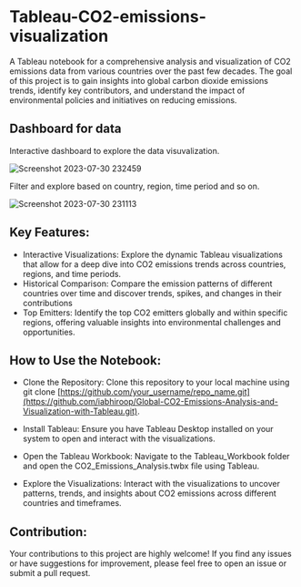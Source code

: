 # Tableau-CO2-emissions-visualization

A Tableau notebook for a comprehensive analysis and visualization of CO2 emissions data from various countries over the past few decades. 
The goal of this project is to gain insights into global carbon dioxide emissions trends, identify key contributors, and understand the impact of environmental policies and initiatives on reducing emissions.
## Dashboard for data
Interactive dashboard to explore the data visuvalization.

![Screenshot 2023-07-30 232459](https://github.com/iabhiroop/Tableau-CO2-emissions-visualization/assets/100859103/76748d1e-1f9a-4851-91bd-163167c30662)

Filter and explore based on country, region, time period and so on.

![Screenshot 2023-07-30 231113](https://github.com/iabhiroop/Tableau-CO2-emissions-visualization/assets/100859103/60f0f343-3c0d-4ac3-b11a-91e2de842da9)

## Key Features:
- Interactive Visualizations: Explore the dynamic Tableau visualizations that allow for a deep dive into CO2 emissions trends across countries, regions, and time periods.
- Historical Comparison: Compare the emission patterns of different countries over time and discover trends, spikes, and changes in their contributions
- Top Emitters: Identify the top CO2 emitters globally and within specific regions, offering valuable insights into environmental challenges and opportunities.

## How to Use the Notebook:
- Clone the Repository:
  Clone this repository to your local machine using git clone [https://github.com/your_username/repo_name.git](https://github.com/iabhiroop/Global-CO2-Emissions-Analysis-and-Visualization-with-Tableau.git).

- Install Tableau:
  Ensure you have Tableau Desktop installed on your system to open and interact with the visualizations.

- Open the Tableau Workbook:
  Navigate to the Tableau_Workbook folder and open the CO2_Emissions_Analysis.twbx file using Tableau.

- Explore the Visualizations:
  Interact with the visualizations to uncover patterns, trends, and insights about CO2 emissions across different countries and timeframes.

## Contribution:
Your contributions to this project are highly welcome! If you find any issues or have suggestions for improvement, please feel free to open an issue or submit a pull request.

